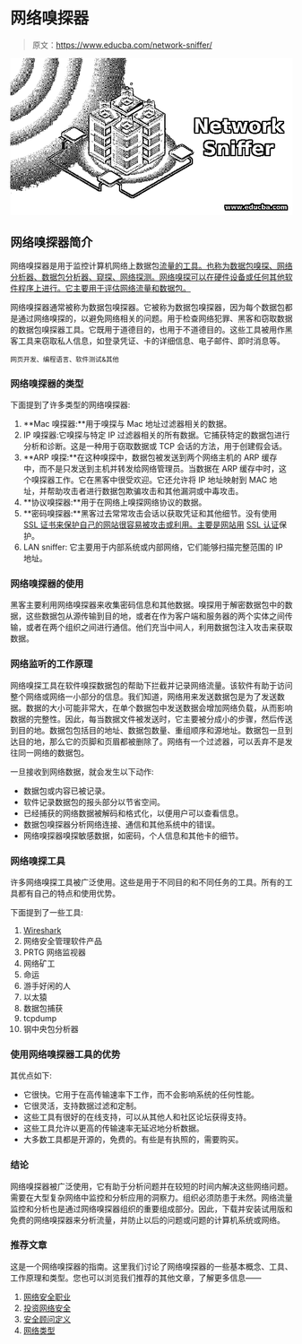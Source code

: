 # 网络嗅探器

> 原文：<https://www.educba.com/network-sniffer/>

![Network Sniffer](img/81c1065005e7c3feecdb94a29c30dadf.png)



## 网络嗅探器简介

网络嗅探器是用于监控计算机网络上数据包[流量的工具。也称为数据包嗅探、网络分析器、数据包分析器、窥探、网络探测。网络嗅探可以在硬件设备或任何其他软件程序上进行。它主要用于评估网络流量和数据包。](https://www.educba.com/introduction-to-computer-network/)

网络嗅探器通常被称为数据包嗅探器。它被称为数据包嗅探器，因为每个数据包都是通过网络嗅探的，以避免网络相关的问题。用于检查网络犯罪、黑客和窃取数据的数据包嗅探器工具。它既用于道德目的，也用于不道德目的。这些工具被用作黑客工具来窃取私人信息，如登录凭证、卡的详细信息、电子邮件、即时消息等。

<small>网页开发、编程语言、软件测试&其他</small>

### 网络嗅探器的类型

下面提到了许多类型的网络嗅探器:

1.  **Mac 嗅探器:**用于嗅探与 Mac 地址过滤器相关的数据。
2.  IP 嗅探器:它嗅探与特定 IP 过滤器相关的所有数据。它捕获特定的数据包进行分析和诊断。这是一种用于窃取数据或 TCP 会话的方法，用于创建假会话。
3.  **ARP 嗅探:**在这种嗅探中，数据包被发送到两个网络主机的 ARP 缓存中，而不是只发送到主机并转发给网络管理员。当数据在 ARP 缓存中时，这个嗅探器工作。它在黑客中很受欢迎。它还允许将 IP 地址映射到 MAC 地址，并帮助攻击者进行数据包欺骗攻击和其他漏洞或中毒攻击。
4.  **协议嗅探器:**用于在网络上嗅探网络协议的数据。
5.  **密码嗅探器:**黑客过去常常攻击会话以获取凭证和其他细节。没有使用 [SSL 证书来保护自己的网站很容易被攻击或利用。主要是网站用](https://www.educba.com/what-is-ssl-certificate/) [SSL 认证](https://www.educba.com/what-is-ssl/)保护。
6.  LAN sniffer: 它主要用于内部系统或内部网络，它们能够扫描完整范围的 IP 地址。

### 网络嗅探器的使用

黑客主要利用网络嗅探器来收集密码信息和其他数据。嗅探用于解密数据包中的数据，这些数据包从源传输到目的地，或者在作为客户端和服务器的两个实体之间传输，或者在两个组织之间进行通信。他们充当中间人，利用数据包注入攻击来获取数据。

### 网络监听的工作原理

网络嗅探工具在软件嗅探数据包的帮助下拦截并记录网络流量。该软件有助于访问整个网络或网络一小部分的信息。我们知道，网络用来发送数据包是为了发送数据。数据的大小可能非常大，在单个数据包中发送数据会增加网络负载，从而影响数据的完整性。因此，每当数据文件被发送时，它主要被分成小的步骤，然后传送到目的地。数据包包括目的地址、数据包数量、重组顺序和源地址。数据包一旦到达目的地，那么它的页脚和页眉都被删除了。网络有一个过滤器，可以丢弃不是发往同一网络的数据包。

一旦接收到网络数据，就会发生以下动作:

*   数据包或内容已被记录。
*   软件记录数据包的报头部分以节省空间。
*   已经捕获的网络数据被解码和格式化，以便用户可以查看信息。
*   数据包嗅探器分析网络连接、通信和其他系统中的错误。
*   网络嗅探器嗅探敏感数据，如密码，个人信息和其他卡的细节。

### 网络嗅探工具

许多网络嗅探工具被广泛使用。这些是用于不同目的和不同任务的工具。所有的工具都有自己的特点和使用优势。

下面提到了一些工具:

1.  [Wireshark](https://www.educba.com/wireshark-alternatives/)
2.  网络安全管理软件产品
3.  PRTG 网络监视器
4.  网络矿工
5.  命运
6.  游手好闲的人
7.  以太猿
8.  数据包捕获
9.  tcpdump
10.  钢中央包分析器

### 使用网络嗅探器工具的优势

其优点如下:

*   它很快。它用于在高传输速率下工作，而不会影响系统的任何性能。
*   它很灵活，支持数据过滤和定制。
*   这些工具有很好的在线支持，可以从其他人和社区论坛获得支持。
*   这些工具允许以更高的传输速率无延迟地分析数据。
*   大多数工具都是开源的，免费的。有些是有执照的，需要购买。

### 结论

网络嗅探器被广泛使用，它有助于分析问题并在较短的时间内解决这些网络问题。需要在大型复杂网络中监控和分析应用的洞察力。组织必须防患于未然。网络流量监控和分析也是通过网络嗅探器组织的重要组成部分。因此，下载并安装试用版和免费的网络嗅探器来分析流量，并防止以后的问题或问题的计算机系统或网络。

### 推荐文章

这是一个网络嗅探器的指南。这里我们讨论了网络嗅探器的一些基本概念、工具、工作原理和类型。您也可以浏览我们推荐的其他文章，了解更多信息——

1.  [网络安全职业](https://www.educba.com/careers-in-cyber-security/)
2.  [投资网络安全](https://www.educba.com/invest-in-cybersecurity/)
3.  [安全顾问定义](https://www.educba.com/security-consultant-definition/)
4.  [网络类型](https://www.educba.com/types-of-network/)






